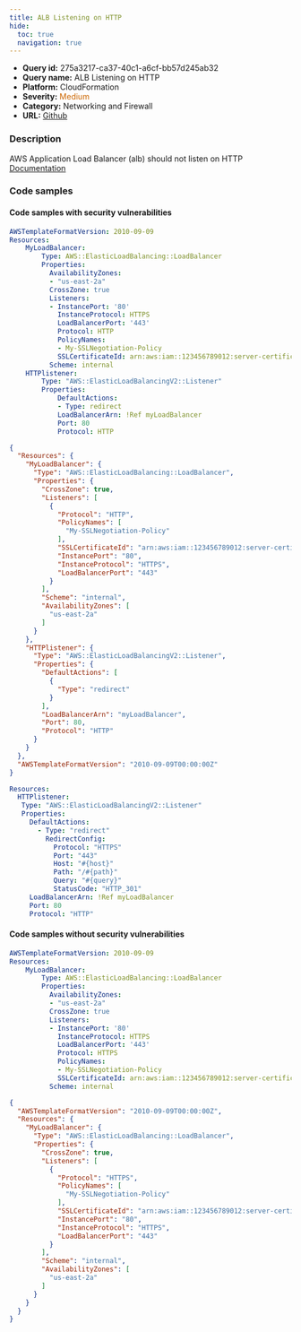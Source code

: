 ```yaml
---
title: ALB Listening on HTTP
hide:
  toc: true
  navigation: true
---
```


<style>
  .highlight .hll {
    background-color: #ff171742;
  }
  .md-content {
    max-width: 1100px;
    margin: 0 auto;
  }
</style>

-   **Query id:** 275a3217-ca37-40c1-a6cf-bb57d245ab32
-   **Query name:** ALB Listening on HTTP
-   **Platform:** CloudFormation
-   **Severity:** <span style="color:#C60">Medium</span>
-   **Category:** Networking and Firewall
-   **URL:** [Github](https://github.com/Checkmarx/kics/tree/master/assets/queries/cloudFormation/aws/alb_listening_on_http)

### Description
AWS Application Load Balancer (alb) should not listen on HTTP<br>
[Documentation](https://docs.aws.amazon.com/AWSCloudFormation/latest/UserGuide/aws-properties-ec2-elb-listener.html#cfn-ec2-elb-listener-protocol)

### Code samples
#### Code samples with security vulnerabilities
```yaml title="Positive test num. 1 - yaml file" hl_lines="25 13"
AWSTemplateFormatVersion: 2010-09-09
Resources:
    MyLoadBalancer:
        Type: AWS::ElasticLoadBalancing::LoadBalancer
        Properties:
          AvailabilityZones:
          - "us-east-2a"
          CrossZone: true
          Listeners:
          - InstancePort: '80'
            InstanceProtocol: HTTPS
            LoadBalancerPort: '443'
            Protocol: HTTP
            PolicyNames:
            - My-SSLNegotiation-Policy
            SSLCertificateId: arn:aws:iam::123456789012:server-certificate/my-server-certificate
          Scheme: internal
    HTTPlistener:
        Type: "AWS::ElasticLoadBalancingV2::Listener"
        Properties:
            DefaultActions:
            - Type: redirect
            LoadBalancerArn: !Ref myLoadBalancer
            Port: 80
            Protocol: HTTP
```
```json title="Positive test num. 2 - json file" hl_lines="9 35"
{
  "Resources": {
    "MyLoadBalancer": {
      "Type": "AWS::ElasticLoadBalancing::LoadBalancer",
      "Properties": {
        "CrossZone": true,
        "Listeners": [
          {
            "Protocol": "HTTP",
            "PolicyNames": [
              "My-SSLNegotiation-Policy"
            ],
            "SSLCertificateId": "arn:aws:iam::123456789012:server-certificate/my-server-certificate",
            "InstancePort": "80",
            "InstanceProtocol": "HTTPS",
            "LoadBalancerPort": "443"
          }
        ],
        "Scheme": "internal",
        "AvailabilityZones": [
          "us-east-2a"
        ]
      }
    },
    "HTTPlistener": {
      "Type": "AWS::ElasticLoadBalancingV2::Listener",
      "Properties": {
        "DefaultActions": [
          {
            "Type": "redirect"
          }
        ],
        "LoadBalancerArn": "myLoadBalancer",
        "Port": 80,
        "Protocol": "HTTP"
      }
    }
  },
  "AWSTemplateFormatVersion": "2010-09-09T00:00:00Z"
}

```
```yaml title="Positive test num. 3 - yaml file" hl_lines="16"
Resources:
  HTTPlistener:
   Type: "AWS::ElasticLoadBalancingV2::Listener"
   Properties:
     DefaultActions:
       - Type: "redirect"
         RedirectConfig:
           Protocol: "HTTPS"
           Port: "443"
           Host: "#{host}"
           Path: "/#{path}"
           Query: "#{query}"
           StatusCode: "HTTP_301"
     LoadBalancerArn: !Ref myLoadBalancer
     Port: 80
     Protocol: "HTTP"

```


#### Code samples without security vulnerabilities
```yaml title="Negative test num. 1 - yaml file"
AWSTemplateFormatVersion: 2010-09-09
Resources:
    MyLoadBalancer:
        Type: AWS::ElasticLoadBalancing::LoadBalancer
        Properties:
          AvailabilityZones:
          - "us-east-2a"
          CrossZone: true
          Listeners:
          - InstancePort: '80'
            InstanceProtocol: HTTPS
            LoadBalancerPort: '443'
            Protocol: HTTPS
            PolicyNames:
            - My-SSLNegotiation-Policy
            SSLCertificateId: arn:aws:iam::123456789012:server-certificate/my-server-certificate
          Scheme: internal
```
```json title="Negative test num. 2 - json file"
{
  "AWSTemplateFormatVersion": "2010-09-09T00:00:00Z",
  "Resources": {
    "MyLoadBalancer": {
      "Type": "AWS::ElasticLoadBalancing::LoadBalancer",
      "Properties": {
        "CrossZone": true,
        "Listeners": [
          {
            "Protocol": "HTTPS",
            "PolicyNames": [
              "My-SSLNegotiation-Policy"
            ],
            "SSLCertificateId": "arn:aws:iam::123456789012:server-certificate/my-server-certificate",
            "InstancePort": "80",
            "InstanceProtocol": "HTTPS",
            "LoadBalancerPort": "443"
          }
        ],
        "Scheme": "internal",
        "AvailabilityZones": [
          "us-east-2a"
        ]
      }
    }
  }
}

```
